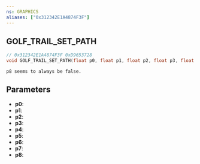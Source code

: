 ```yaml
---
ns: GRAPHICS
aliases: ["0x312342E1A4874F3F"]
---
```

## GOLF_TRAIL_SET_PATH

```c
// 0x312342E1A4874F3F 0xD9653728
void GOLF_TRAIL_SET_PATH(float p0, float p1, float p2, float p3, float p4, float p5, float p6, float p7, BOOL p8);
```

```
p8 seems to always be false.  
```

## Parameters
* **p0**:
* **p1**:
* **p2**:
* **p3**:
* **p4**:
* **p5**:
* **p6**:
* **p7**:
* **p8**:

